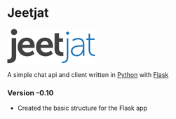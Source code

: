 Jeetjat
=======

![Jeetjat Logo](https://raw.githubusercontent.com/nextbase/jeetjat/master/jeetjat.png)

A simple chat api and client written in [Python](http://www.python.org) with [Flask](http://flask.pocoo.org)


### Version -0.10
- Created the basic structure for the Flask app